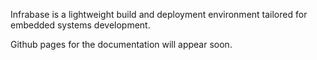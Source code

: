 Infrabase is a lightweight build and deployment environment tailored for embedded systems development.

Github pages for the documentation will appear soon.


